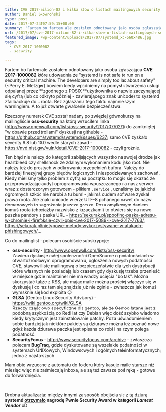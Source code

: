 ```yaml
---
title: CVE 2017-milion-82 i kilka słów o listach mailingowych security
author: Daniel Skowroński
type: post
date: 2017-07-24T07:59:15+00:00
summary: 'Fartem bo fartem ale zostałem odnotowany jako osoba zgłaszająca CVE 2017-1000082 które udowadnia że "systemd is not safe to run on a security critical machine. The developers are simply too lax about safety" (~Perry E. Metzger) bowiem kiedy wpadniemy na pomysł utworzenia usługi odpalanej przez zgodnego z POSIX użytkownika o nazwie zaczynającej się cyfrą (lub co odkryto później - zawierającego znak unicode) to systemd zfailbackuje do... roota. Bez zgłasznia tego faktu najmniejszym warningiem. A to już otwarte gwałcenie bezpieczeństwa.'
url: /2017/07/cve-2017-milion-82-i-kilka-slow-o-listach-mailingowych-security/
featured_image: /wp-content/uploads/2017/07/systemd_xd-660x486.jpg
tags:
  - CVE 2017-1000082
  - security

---
```

Fartem bo fartem ale zostałem odnotowany jako osoba zgłaszająca **CVE 2017-1000082** które udowadnia że "systemd is not safe to run on a security critical machine. The developers are simply too lax about safety" (~Perry E. Metzger) bowiem kiedy wpadniemy na pomysł utworzenia usługi odpalanej przez **zgodnego z POSIX **użytkownika o nazwie zaczynającej się cyfrą (lub co odkryto później - zawierającego znak unicode) to systemd zfailbackuje do... roota. Bez zgłaszania tego faktu najmniejszym warningiem. A to już otwarte gwałcenie bezpieczeństwa.

Rzeczony numerek CVE został nadany po zwięzłej gównoburzy na mailingliście **oss-security** na którą wrzuciłem linka (<http://www.openwall.com/lists/oss-security/2017/07/02/1>) do zamkniętej "w obawie przed trollami" dyskusji na githubie - <https://github.com/systemd/systemd/issues/6237>; samo CVE zyskało severity 9.8 lub 10.0 wedle starych zasad - <https://nvd.nist.gov/vuln/detail/CVE-2017-1000082> - czyli groźnie.

Ten błąd nie należy do kategorii zabijających wszystko na swojej drodze jak heartbleed czy shellshock ze zdalnym wykonaniem kodu jako root. Nie należy też do prostych w odkrywaniu przepełnień bufora. Należy do bardziej finezyjnej grupy błędów logicznych i niespodziewanych zachowań. Kiedy mieliśmy tylko problem z cyfrą na początku to mogło się okazać że przeprowadzając audyt oprogramowania wpuszczanego na nasz serwer wraz z dostarczonym gotowcem - plikiem `.service` , uznaliśmy że jakichś ogromnych szkód nie narobi a tu bum! - jakimś cudem software zyskał prawa roota. Ale znaki unicode w erze UTF-8 pchanego nawet do nazw domenowych to zagrożenie jeszcze gorsze. Poza omyłkowym daniem komuś roota (chociażby nazwisko z krzaczkami) to otwiera się na nowo puszka pandory z paska URL - <https://sekurak.pl/spoofing-paska-adresu-w-chromie-i-firefoksie-czyli-opis-cve-2017-5089-i-cve-2017-7763/>, <https://sekurak.pl/nietypowe-metody-wykorzystywane-w-atakach-phishingowych/>...

Co do mailinglist - polecam osobiście subskrypcję:

  * **oss-security** - <http://www.openwall.com/lists/oss-security/>  
    Zawiera dyskusje całej społeczności OpenSource o podatnościach w otwartoźródłowym oprogramowaniu, ogłoszenia nowych podatności CVE, stawowi listę mailingową o bezpieczeństwie dla tych dystrybucji które własnych nie posiadają lub czasem gdy dyskusję trzeba przenieść w miejsce gdzie maintainer nie ma władzy ucięcia "bo tak". Można skorzystać także z RSS, ale mając maile można prościej włączyć się w dyskusję i co raz tam się znajdzie już nie zginie - zwłaszcza jak komuś wymsknie się kod exploita 😉
  * **GLSA** (Gentoo Linux Security Advisory) - [https://wiki.gentoo.org/wiki/GLSA  
][1] Rzeczy częściowo specyficzne dla gentoo, ale że Gentoo łatane jest z podobną szybkością co RedHat czy Debian więc dość szybko wiadomo kiedy krytycznym jest zainstalowanie patchy. Poza uświadomieniem sobie bardziej jak niektóre pakiety są dziurawe można też poznać nowe gdyż każda dziurawa paczka jest opisana co robi i na czym polega podatność.
  * **SecurityFocus** - <http://www.securityfocus.com/archive> - zwłaszcza polecam **BugTraq**, gdzie dyskutowane są wszelakie podatności w systemach UNIXowych, Windowsowych i ogólnych teleinformatycznych; jedna z najstarszych

Mam obie wrzucone z automatu do folderu który kasuje maile starsze niż miesiąc więc nie zaśmiecają inboxa, ale są też zawsze pod ręką - gotowe do forwardnięcia.

&nbsp;

Drobna aktualizacja: między innymi za sposób obejścia się z tą dziurą **systemd [otrzymało][2] nagrodę Pwnie Security Award w kategorii _Lamest Vendor_** xD

 [1]: https://wiki.gentoo.org/wiki/GLSA
 [2]: https://pwnies.com/nominations/